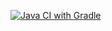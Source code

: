 [![Java CI with Gradle](https://github.com/alexzh14/patterns_task1/actions/workflows/gradle.yml/badge.svg)](https://github.com/alexzh14/patterns_task1/actions/workflows/gradle.yml)